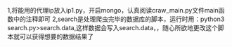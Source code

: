 1,将能用的代理ip放入ip1.py，开启mongo，认真阅读craw_main.py文件main函数中的注释即可
2,search是处理爬虫完毕的数据库的脚本，运行时用：python3 search.py>search.data,这样数据会写入search.data，，随心所欲地更改这个脚本就可以获得想要的数据结果了